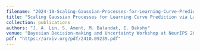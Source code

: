 ```yaml
---
filename: "2024-10-Scaling-Gaussian-Processes-for-Learning-Curve-Prediction-via-Latent-Kronecker-Structure"
title: "Scaling Gaussian Processes for Learning Curve Prediction via Latent Kronecker Structure"
collection: publications
authors: "J. A. Lin, S. Ament, M. Balandat, E. Bakshy"
venue: "Bayesian Decision-making and Uncertainty Workshop at NeurIPS 2024"
pdf: "https://arxiv.org/pdf/2410.09239.pdf"
---
```

